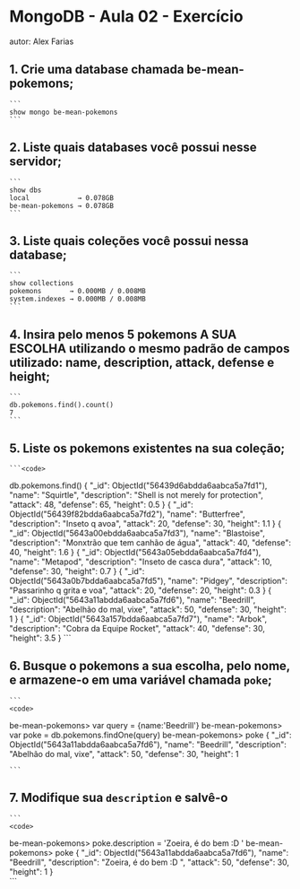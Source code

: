 # MongoDB - Aula 02 - Exercício
autor: Alex Farias

## 1. Crie uma database chamada be-mean-pokemons;

    ```	
    show mongo be-mean-pokemons  	
    ```

## 2. Liste quais databases você possui nesse servidor;

    ```
    show dbs
    local            → 0.078GB
    be-mean-pokemons → 0.078GB
    ```

## 3. Liste quais coleções você possui nessa database;

    ```
    show collections
    pokemons       → 0.000MB / 0.008MB
    system.indexes → 0.000MB / 0.008MB
    ```
## 4. Insira pelo menos 5 pokemons A SUA ESCOLHA utilizando o mesmo padrão de campos utilizado: name, description, attack, defense e height;

    ```
    db.pokemons.find().count()
    7
    ```
## 5. Liste os pokemons existentes na sua coleção;

    ```<code>
 db.pokemons.find()
{
  "_id": ObjectId("56439d6abdda6aabca5a7fd1"),
  "name": "Squirtle",
  "description": "Shell is not merely for protection",
  "attack": 48,
  "defense": 65,
  "height": 0.5
}
{
  "_id": ObjectId("56439f82bdda6aabca5a7fd2"),
  "name": "Butterfree",
  "description": "Inseto q avoa",
  "attack": 20,
  "defense": 30,
  "height": 1.1
}
{
  "_id": ObjectId("5643a00ebdda6aabca5a7fd3"),
  "name": "Blastoise",
  "description": "Monxtrão que tem canhão de água",
  "attack": 40,
  "defense": 40,
  "height": 1.6
}
{
  "_id": ObjectId("5643a05ebdda6aabca5a7fd4"),
  "name": "Metapod",
  "description": "Inseto de casca dura",
  "attack": 10,
  "defense": 30,
  "height": 0.7
}
{
  "_id": ObjectId("5643a0b7bdda6aabca5a7fd5"),
  "name": "Pidgey",
  "description": "Passarinho q grita e voa",
  "attack": 20,
  "defense": 20,
  "height": 0.3
}
{
  "_id": ObjectId("5643a11abdda6aabca5a7fd6"),
  "name": "Beedrill",
  "description": "Abelhão do mal, vixe",
  "attack": 50,
  "defense": 30,
  "height": 1
}
{
  "_id": ObjectId("5643a157bdda6aabca5a7fd7"),
  "name": "Arbok",
  "description": "Cobra da Equipe Rocket",
  "attack": 40,
  "defense": 30,
  "height": 3.5
}
</code>
    ```
## 6. Busque o pokemons a sua escolha, pelo nome, e armazene-o em uma variável chamada `poke`;


    ```
    <code>
be-mean-pokemons> var query = {name:'Beedrill'}
be-mean-pokemons> var poke = db.pokemons.findOne(query)
be-mean-pokemons> poke
{
  "_id": ObjectId("5643a11abdda6aabca5a7fd6"),
  "name": "Beedrill",
  "description": "Abelhão do mal, vixe",
  "attack": 50,
  "defense": 30,
  "height": 1
  </code>
    
    ```
## 7. Modifique sua `description` e salvê-o

    ```
    <code>
be-mean-pokemons> poke.description = 'Zoeira, é do bem :D '
be-mean-pokemons> poke
{
  "_id": ObjectId("5643a11abdda6aabca5a7fd6"),
  "name": "Beedrill",
  "description": "Zoeira, é do bem :D ",
  "attack": 50,
  "defense": 30,
  "height": 1
}
    </code>    
    ```





